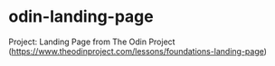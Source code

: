 # odin-landing-page
Project: Landing Page from The Odin Project (https://www.theodinproject.com/lessons/foundations-landing-page)
